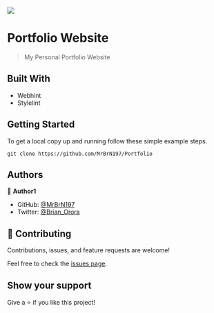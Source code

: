 ![](https://img.shields.io/badge/Microverse-blueviolet)

# Portfolio Website

> My Personal Portfolio Website

## Built With

- Webhint
- Stylelint

## Getting Started

To get a local copy up and running follow these simple example steps.

`git clone https://github.com/MrBrN197/Portfolio`

## Authors

👤 **Author1**

- GitHub: [@MrBrN197](https://github.com/MrBrN197)
- Twitter: [@Brian_Orora](https://twitter.com/brian_orora)

## 🤝 Contributing

Contributions, issues, and feature requests are welcome!

Feel free to check the [issues page](../../issues/).

## Show your support

Give a ⭐️ if you like this project!
